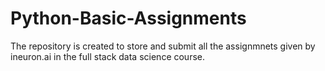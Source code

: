 # Python-Basic-Assignments
The repository is created to store and submit all the assignmnets given by ineuron.ai in the full stack data science course.
